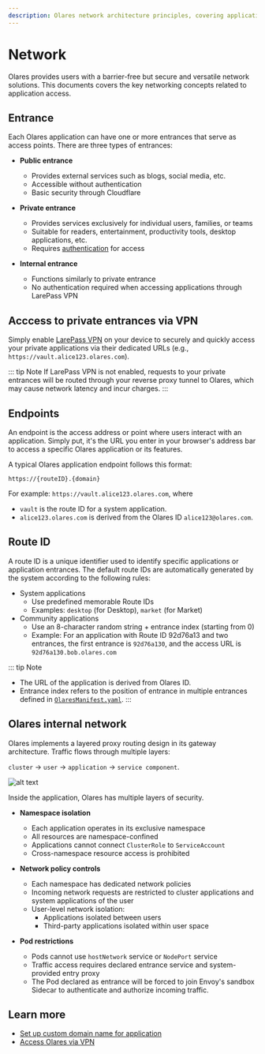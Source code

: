 ```yaml
---
description: Olares network architecture principles, covering application entrance types, local access mechanisms, endpoint configurations and internal network security policies.
---
```

# Network

Olares provides users with a barrier-free but secure and versatile network solutions. This documents covers the key networking concepts related to application access.

## Entrance

Each Olares application can have one or more entrances that serve as access points. There are three types of entrances:

- **Public entrance**

  - Provides external services such as blogs, social media, etc.
  - Accessible without authentication
  - Basic security through Cloudflare

- **Private entrance**

  - Provides services exclusively for individual users, families, or teams
  - Suitable for readers, entertainment, productivity tools, desktop applications, etc.
  - Requires [authentication](account.md#multi-factor-authentication-mfa) for access

- **Internal entrance**
  - Functions similarly to private entrance
  - No authentication required when accessing applications through LarePass VPN

## Acccess to private entrances via VPN

Simply enable [LarePass VPN](/manual/larepass/private-network.md) on your device to securely and quickly access your private applications via their dedicated URLs (e.g., `https://vault.alice123.olares.com`).

::: tip Note
If LarePass VPN is not enabled, requests to your private entrances will be routed through your reverse proxy tunnel to Olares, which may cause network latency and incur charges.
:::

## Endpoints

An endpoint is the access address or point where users interact with an application. Simply put, it's the URL you enter in your browser's address bar to access a specific Olares application or its features.

A typical Olares application endpoint follows this format:

    https://{routeID}.{domain}

For example: `https://vault.alice123.olares.com`, where

- `vault` is the route ID for a system application.
- `alice123.olares.com` is derived from the Olares ID `alice123@olares.com`.

## Route ID

A route ID is a unique identifier used to identify specific applications or application entrances. The default route IDs are automatically generated by the system according to the following rules:

- System applications
  - Use predefined memorable Route IDs
  - Examples: `desktop` (for Desktop), `market` (for Market)
- Community applications
  - Use an 8-character random string + entrance index (starting from 0)
  - Example: For an application with Route ID 92d76a13 and two entrances, the first entrance is `92d76a130`, and the access URL is `92d76a130.bob.olares.com`

::: tip Note

- The URL of the application is derived from Olares ID.
- Entrance index refers to the position of entrance in multiple entrances defined in [`OlaresManifest.yaml`](../develop/package/manifest.md).
  :::

## Olares internal network

Olares implements a layered proxy routing design in its gateway architecture. Traffic flows through multiple layers:

`cluster` -> `user` -> `application` -> `service component`.

![alt text](/images/overview/olares/image4.jpeg)

Inside the application, Olares has multiple layers of security.

- **Namespace isolation**

  - Each application operates in its exclusive namespace
  - All resources are namespace-confined
  - Applications cannot connect `ClusterRole` to `ServiceAccount`
  - Cross-namespace resource access is prohibited

- **Network policy controls**
  - Each namespace has dedicated network policies
  - Incoming network requests are restricted to cluster applications and system applications of the user
  - User-level network isolation:
    - Applications isolated between users
    - Third-party applications isolated within user space
- **Pod restrictions**
  - Pods cannot use `hostNetwork` service or `NodePort` service
  - Traffic access requires declared entrance service and system-provided entry proxy
  - The Pod declared as entrance will be forced to join Envoy's sandbox Sidecar to authenticate and authorize incoming traffic.

## Learn more

- [Set up custom domain name for application](../../manual/olares/settings/custom-app-domain.md#custom-domain-name)
- [Access Olares via VPN](/manual/larepass/private-network.md)
